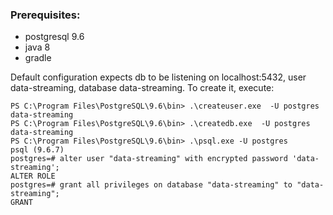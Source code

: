 ### Prerequisites:
* postgresql 9.6
* java 8
* gradle

Default configuration expects db to be listening on localhost:5432,
user data-streaming, database data-streaming.
To create it, execute:
```
PS C:\Program Files\PostgreSQL\9.6\bin> .\createuser.exe  -U postgres data-streaming
PS C:\Program Files\PostgreSQL\9.6\bin> .\createdb.exe  -U postgres data-streaming
PS C:\Program Files\PostgreSQL\9.6\bin> .\psql.exe -U postgres
psql (9.6.7)
postgres=# alter user "data-streaming" with encrypted password 'data-streaming';
ALTER ROLE
postgres=# grant all privileges on database "data-streaming" to "data-streaming";
GRANT
```